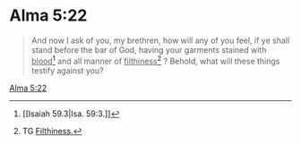 # Alma 5:22

> And now I ask of you, my brethren, how will any of you feel, if ye shall stand before the bar of God, having your garments stained with <u>blood</u>[^a] and all manner of <u>filthiness</u>[^b] ? Behold, what will these things testify against you?

[Alma 5:22](https://www.churchofjesuschrist.org/study/scriptures/bofm/alma/5?lang=eng&id=p22#p22)


[^a]: [[Isaiah 59.3|Isa. 59:3.]]
[^b]: TG [Filthiness.](https://www.churchofjesuschrist.org/study/scriptures/tg/filthiness?lang=eng)
